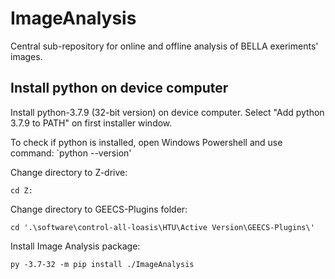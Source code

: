 # ImageAnalysis

Central sub-repository for online and offline analysis of BELLA exeriments' images.

## Install python on device computer

Install python-3.7.9 (32-bit version) on device computer. Select "Add python 3.7.9 to PATH" on first installer window.

To check if python is installed, open Windows Powershell and use command:
`python --version'

Change directory to Z-drive:

`cd Z:`

Change directory to GEECS-Plugins folder:

`cd '.\software\control-all-loasis\HTU\Active Version\GEECS-Plugins\'`

Install Image Analysis package:

`py -3.7-32 -m pip install ./ImageAnalysis`
